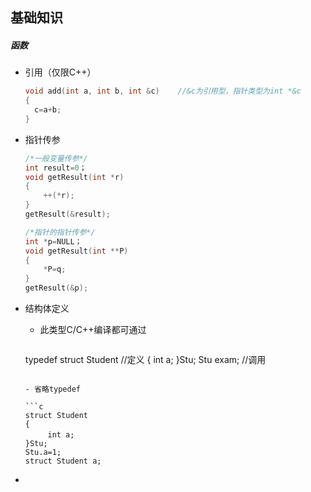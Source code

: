 ## 基础知识

##### 函数

- 引用（仅限C++）

  ```c++
  void add(int a, int b, int &c)	//&c为引用型，指针类型为int *&c
  {
  	c=a+b;
  }
  ```

- 指针传参

  ```c
  /*一般变量传参*/
  int result=0；
  void getResult(int *r)
  {
      ++(*r);
  }
  getResult(&result);
  ```

  ```c
  /*指针的指针传参*/
  int *p=NULL；
  void getResult(int **P)
  {
      *P=q;
  }
  getResult(&p);
  ```

- 结构体定义

  - 此类型C/C++编译都可通过

    ```c
  typedef struct Student	//定义
  {
  		int a;
  }Stu;
  Stu exam;				//调用
    ```
  
  - 省略typedef
  
    ```c
    struct Student
    {
    　　　int a;
    }Stu;
    Stu.a=1;
    struct Student a;
    ```
  
- 

